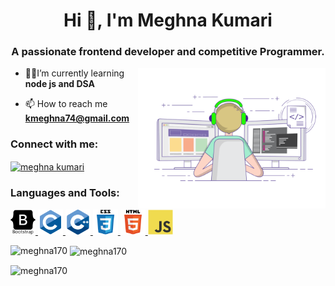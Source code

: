 <h1 align="center">Hi 👋, I'm Meghna Kumari</h1>
<h3 align="center">A passionate frontend developer and competitive Programmer.</h3>
<img align="right" alt="Coding" width="300" src="https://raw.githubusercontent.com/devSouvik/devSouvik/master/gif3.gif">


- 👩‍💻I’m currently learning **node js and DSA**

- 📫 How to reach me **kmeghna74@gmail.com**

<h3 align="left">Connect with me:</h3>
<p align="left">
<a href="https://linkedin.com/in/meghna kumari" target="blank"><img align="center" src="https://raw.githubusercontent.com/rahuldkjain/github-profile-readme-generator/master/src/images/icons/Social/linked-in-alt.svg" alt="meghna kumari" height="30" width="40" /></a>
</p>

<h3 align="left">Languages and Tools:</h3>
<p align="left"> <a href="https://getbootstrap.com" target="_blank" rel="noreferrer"> <img src="https://raw.githubusercontent.com/devicons/devicon/master/icons/bootstrap/bootstrap-plain-wordmark.svg" alt="bootstrap" width="40" height="40"/> </a> <a href="https://www.cprogramming.com/" target="_blank" rel="noreferrer"> <img src="https://raw.githubusercontent.com/devicons/devicon/master/icons/c/c-original.svg" alt="c" width="40" height="40"/> </a> <a href="https://www.w3schools.com/cpp/" target="_blank" rel="noreferrer"> <img src="https://raw.githubusercontent.com/devicons/devicon/master/icons/cplusplus/cplusplus-original.svg" alt="cplusplus" width="40" height="40"/> </a> <a href="https://www.w3schools.com/css/" target="_blank" rel="noreferrer"> <img src="https://raw.githubusercontent.com/devicons/devicon/master/icons/css3/css3-original-wordmark.svg" alt="css3" width="40" height="40"/> </a> <a href="https://www.w3.org/html/" target="_blank" rel="noreferrer"> <img src="https://raw.githubusercontent.com/devicons/devicon/master/icons/html5/html5-original-wordmark.svg" alt="html5" width="40" height="40"/> </a> <a href="https://developer.mozilla.org/en-US/docs/Web/JavaScript" target="_blank" rel="noreferrer"> <img src="https://raw.githubusercontent.com/devicons/devicon/master/icons/javascript/javascript-original.svg" alt="javascript" width="40" height="40"/> </a> </p>

<p><img align="left" src="https://github-readme-stats.vercel.app/api/top-langs?username=meghna170&show_icons=true&locale=en&layout=compact" alt="meghna170" /></p>

<p>&nbsp;<img align="center" src="https://github-readme-stats.vercel.app/api?username=meghna170&show_icons=true&locale=en" alt="meghna170" /></p>

<p align="left"> <img src="https://komarev.com/ghpvc/?username=meghna170&label=Profile%20views&color=0e75b6&style=flat" alt="meghna170" /> </p>
